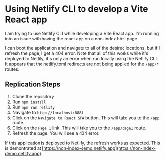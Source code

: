 # Using Netlify CLI to develop a Vite React app 

I am trying to use Netlify CLI while developing a Vite React app. I'm running into an issue with having the react app 
on a non-index.html page.

I can boot the application and navigate to all of the desired locations, but if I refresh the page, I get a 404 error.
Note that all of this works while it's deployed to Netlify, it's only an error when run locally using the Netlify CLI. 
It appears that the netlify.toml redirects are not being applied for the `/app/*` routes.

## Replication Steps

1. Clone the repository
2. Run `npm install`
3. Run `npm run netlify`
4. Navigate to `http://localhost:8888`
5. Click on the `Navigate to React SPA` button. This will take you to the `/app` route.
6. Click on the `Page 1` link. This will take you to the `/app/page1` route.
7. Refresh the page. You will see a 404 error. 

If this application is deployed to Netlify, the refresh works as expected. This is demontrated at [https://non-index-demo.netlify.app](https://non-index-demo.netlify.app).